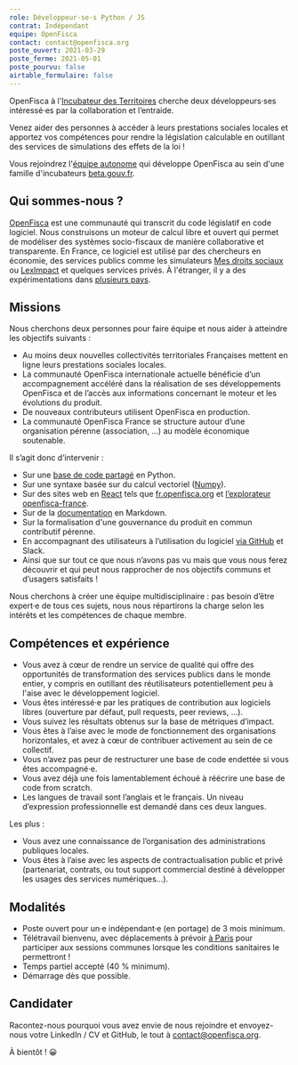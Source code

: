 ```yaml
---
role: Développeur·se·s Python / JS
contrat: Indépendant
equipe: OpenFisca
contact: contact@openfisca.org
poste_ouvert: 2021-03-29
poste_ferme: 2021-05-01
poste_pourvu: false
airtable_formulaire: false
---
```


OpenFisca à l'[Incubateur des Territoires](https://incubateur.anct.gouv.fr/a-propos/) cherche deux développeurs·ses intéressé·es par la collaboration et l’entraide.

Venez aider des personnes à accéder à leurs prestations sociales locales et apportez vos compétences pour rendre la législation calculable en outillant des services de simulations des effets de la loi !

Vous rejoindrez l'[équipe autonome](https://blog.beta.gouv.fr/general/2016/11/28/equipes-autonomes/) qui développe OpenFisca au sein d'une famille d'incubateurs [beta.gouv.fr](https://beta.gouv.fr/approche/).

## Qui sommes-nous ?

[OpenFisca](https://openfisca.org/fr/) est une communauté qui transcrit du code législatif en code logiciel. Nous construisons un moteur de calcul libre et ouvert qui permet de modéliser des systèmes socio-fiscaux de manière collaborative et transparente. En France, ce logiciel est utilisé par des chercheurs en économie, des services publics comme les simulateurs [Mes droits sociaux](http://mesdroitssociaux.gouv.fr) ou [LexImpact](/startups/leximpact.html) et quelques services privés. À l'étranger, il y a des expérimentations dans [plusieurs pays](https://openfisca.org/en/countries/).

## Missions

Nous cherchons deux personnes pour faire équipe et nous aider à atteindre les objectifs suivants :

- Au moins deux nouvelles collectivités territoriales Françaises mettent en ligne leurs prestations sociales locales.
- La communauté OpenFisca internationale actuelle bénéficie d’un accompagnement accéléré dans la réalisation de ses développements OpenFisca et de l’accès aux informations concernant le moteur et les évolutions du produit.
- De nouveaux contributeurs utilisent OpenFisca en production.
- La communauté OpenFisca France se structure autour d’une organisation pérenne (association, …) au modèle économique soutenable.


Il s’agit donc d’intervenir :


- Sur une [base de code partagé](https://github.com/openfisca) en Python.
- Sur une syntaxe basée sur du calcul vectoriel ([Numpy](https://numpy.org/devdocs/release/1.18.0-notes.html)).
- Sur des sites web en [React](https://fr.reactjs.org) tels que [fr.openfisca.org](https://github.com/openfisca/fr.openfisca.org) et [l’explorateur openfisca-france](https://github.com/openfisca/legislation-explorer).
- Sur de la [documentation](https://github.com/openfisca/openfisca-doc) en Markdown.
- Sur la formalisation d'une gouvernance du produit en commun contributif pérenne.
- En accompagnant des utilisateurs à l’utilisation du logiciel [via GitHub](https://github.com/openfisca/openfisca-france/issues) et Slack.
- Ainsi que sur tout ce que nous n’avons pas vu mais que vous nous ferez découvrir et qui peut nous rapprocher de nos objectifs communs et d’usagers satisfaits !


Nous cherchons à créer une équipe multidisciplinaire : pas besoin d’être expert·e de tous ces sujets, nous nous répartirons la charge selon les intérêts et les compétences de chaque membre.

## Compétences et expérience

-   Vous avez à cœur de rendre un service de qualité qui offre des opportunités de transformation des services publics dans le monde entier, y compris en outillant des réutilisateurs potentiellement peu à l'aise avec le développement logiciel.
-   Vous êtes intéressé·e par les pratiques de contribution aux logiciels libres (ouverture par défaut, pull requests, peer reviews, …).
-   Vous suivez les résultats obtenus sur la base de métriques d’impact.
-   Vous êtes à l’aise avec le mode de fonctionnement des organisations horizontales, et avez à cœur de contribuer activement au sein de ce collectif.
-   Vous n’avez pas peur de restructurer une base de code endettée si vous êtes accompagné·e.
-   Vous avez déjà une fois lamentablement échoué à réécrire une base de code from scratch.
-   Les langues de travail sont l’anglais et le français. Un niveau d’expression professionnelle est demandé dans ces deux langues.

Les plus : 

-   Vous avez une connaissance de l’organisation des administrations publiques locales.
-   Vous êtes à l’aise avec les aspects de contractualisation public et privé (partenariat, contrats, ou tout support commercial destiné à développer les usages des services numériques…).

## Modalités

-   Poste ouvert pour un·e indépendant·e (en portage) de 3 mois minimum.
-   Télétravail bienvenu, avec déplacements à prévoir [à Paris](https://www.openstreetmap.org/node/2353712460#map=19/48.85050/2.30844) pour participer aux sessions communes lorsque les conditions sanitaires le permettront !
-   Temps partiel accepté (40 % minimum).
-   Démarrage dès que possible.

## Candidater

Racontez-nous pourquoi vous avez envie de nous rejoindre et envoyez-nous votre LinkedIn / CV et GitHub, le tout à [contact@openfisca.org](mailto:contact@openfisca.org?subject=Recrutement).

À bientôt ! 😀
